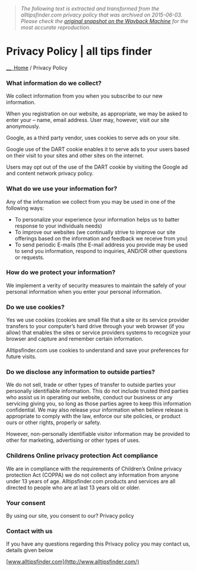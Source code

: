 > *The following text is extracted and transformed from the alltipsfinder.com privacy policy that was archived on 2015-06-03. Please check the [original snapshot on the Wayback Machine](https://web.archive.org/web/20150603025606id_/http%3A//alltipsfinder.com/privacy-policy) for the most accurate reproduction.*

# Privacy Policy | all tips finder

[__  Home](http://alltipsfinder.com/) / Privacy Policy

### **What information do we collect?**

We collect information from you when you subscribe to our new information.

When you registration on our website, as appropriate, we may be asked to enter your – name, email address. User may, however, visit our site anonymously.

Google, as a third party vendor, uses cookies to serve ads on your site.

Google use of the DART cookie enables it to serve ads to your users based on their visit to your sites and other sites on the internet.

Users may opt out of the use of the DART cookie by visiting the Google ad and content network privacy policy.

###  **What do we use your information for?**

Any of the information we collect from you may be used in one of the following ways:

  * To personalize your experience (your information helps us to batter response to your individuals needs)
  * To improve our websites (we continually strive to improve our site offerings based on the information and feedback we receive from you)
  * To send periodic E-mails (the E-mail address you provide may be used to send you information, respond to inquiries, AND/OR other questions or requests.



###  **How do we protect your information?**

We implement a verity of security measures to maintain the safely of your personal information when you enter your personal information.

###  **Do we use cookies?**

Yes we use cookies (cookies are small file that a site or its service provider transfers to your computer’s hard drive through your web browser (if you allow) that enables the sites or service providers systems to recognize your browser and capture and remember certain information.

Alltipsfinder.com use cookies to understand and save your preferences for future visits.

###  **Do we disclose any information to outside parties?**

We do not sell, trade or other types of transfer to outside parties your personally identifiable information. This do not include trusted third parties who assist us in operating our website, conduct our business or any servicing giving you, so long as those parties agree to keep this information confidential. We may also release your information when believe release is appropriate to comply with the law, enforce our site policies, or product ours or other rights, properly or safety.

However, non-personally identifiable visitor information may be provided to other for marketing, advertising or other types of uses.

###  **Childrens Online privacy protection Act compliance**

We are in compliance with the requirements of Children’s Online privacy protection Act (COPPA) we do not collect any information from anyone under 13 years of age. Alltipsfinder.com products and services are all directed to people who are at last 13 years old or older.

###  **Your consent**

By using our site, you consent to our? Privacy policy

###  **Contact with us**

If you have any questions regarding this Privacy policy you may contact us, details given below

[www.alltipsfinder.com](http://www.alltipsfinder.com/)
